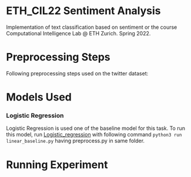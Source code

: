 # ETH_CIL22 Sentiment Analysis

Implementation of text classification based on sentiment or the course Computational Intelligence Lab @ ETH Zurich. Spring 2022.

# Preprocessing Steps

Following preprocessing steps used on the twitter dataset:
# Models Used

### Logistic Regression
Logistic Regression is used one of the baseline model for this task.
To run this model, run [Logistic_regression](https://github.com/Abby3017/ETH_CIL22/blob/main/baselines/linear_baseline.py) with
following command `python3 run linear_baseline.py` having preprocess.py in same folder.

# Running Experiment